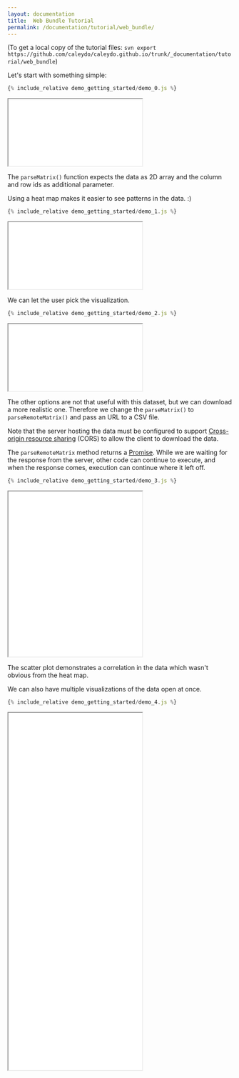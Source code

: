 ```yaml
---
layout: documentation
title:  Web Bundle Tutorial
permalink: /documentation/tutorial/web_bundle/
---
```


(To get a local copy of the tutorial files: 
`svn export https://github.com/caleydo/caleydo.github.io/trunk/_documentation/tutorial/web_bundle`)

Let's start with something simple:

```javascript
{% include_relative demo_getting_started/demo_0.js %}
```
<iframe src="/documentation/tutorial/web_bundle/frame.html?demo_getting_started/demo_0"></iframe>

The `parseMatrix()` function expects the data as 2D array and the column and row ids as additional parameter.


Using a heat map makes it easier to see patterns in the data. :)

```javascript
{% include_relative demo_getting_started/demo_1.js %}
```
<iframe src="/documentation/tutorial/web_bundle/frame.html?demo_getting_started/demo_1"></iframe>

We can let the user pick the visualization.

```javascript
{% include_relative demo_getting_started/demo_2.js %}
```
<iframe src="/documentation/tutorial/web_bundle/frame.html?demo_getting_started/demo_2"></iframe>

The other options are not that useful with this dataset,
but we can download a more realistic one.
Therefore we change the `parseMatrix()` to `parseRemoteMatrix()` and pass an URL to a CSV file.

Note that the server hosting the data must be configured to support
[Cross-origin resource sharing](https://en.wikipedia.org/wiki/Cross-origin_resource_sharing)
(CORS) to allow the client to download the data.

The `parseRemoteMatrix` method returns a
[Promise](https://developer.mozilla.org/de/docs/Web/JavaScript/Reference/Global_Objects/Promise).
While we are waiting for the response from the server, other code can continue to execute,
and when the response comes, execution can continue where it left off.

```javascript
{% include_relative demo_getting_started/demo_3.js %}
```
<iframe src="/documentation/tutorial/web_bundle/frame.html?demo_getting_started/demo_3" height="370"></iframe>

The scatter plot demonstrates a correlation in the data which wasn't
obvious from the heat map.

We can also have multiple visualizations of the data open at once.

```javascript
{% include_relative demo_getting_started/demo_4.js %}
```
<iframe src="/documentation/tutorial/web_bundle/frame.html?demo_getting_started/demo_4" height="800"></iframe>
